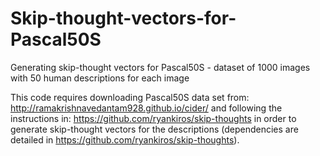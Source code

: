 # Skip-thought-vectors-for-Pascal50S
Generating skip-thought vectors for Pascal50S - dataset of 1000 images with 50 human descriptions for each image

This code requires downloading Pascal50S data set from: http://ramakrishnavedantam928.github.io/cider/
and following the instructions in: https://github.com/ryankiros/skip-thoughts in order to generate skip-thought vectors for the descriptions (dependencies are detailed in https://github.com/ryankiros/skip-thoughts).
